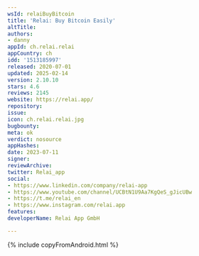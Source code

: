 ```yaml
---
wsId: relaiBuyBitcoin
title: 'Relai: Buy Bitcoin Easily'
altTitle: 
authors:
- danny
appId: ch.relai.relai
appCountry: ch
idd: '1513185997'
released: 2020-07-01
updated: 2025-02-14
version: 2.10.10
stars: 4.6
reviews: 2145
website: https://relai.app/
repository: 
issue: 
icon: ch.relai.relai.jpg
bugbounty: 
meta: ok
verdict: nosource
appHashes: 
date: 2023-07-11
signer: 
reviewArchive: 
twitter: Relai_app
social:
- https://www.linkedin.com/company/relai-app
- https://www.youtube.com/channel/UCBtN1U9Aa7KgQeS_gJicUBw
- https://t.me/relai_en
- https://www.instagram.com/relai.app
features: 
developerName: Relai App GmbH

---
```


{% include copyFromAndroid.html %}
